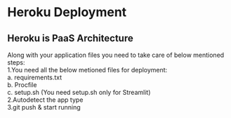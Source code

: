 # Heroku Deployment
## Heroku is PaaS Architecture
Along with your application files you need to take care of below mentioned steps:
<br/>
1.You need all the below metioned files for deployment:<br/>
  a. requirements.txt<br/>
  b. Procfile<br/>
  c. setup.sh (You need setup.sh only for Streamlit)<br/>
2.Autodetect the app type<br/>
3.git push & start running <br/>
